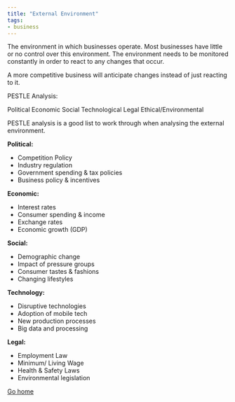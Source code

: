 ```yaml
---
title: "External Environment"
tags:
- business
---
```


The environment in which businesses operate.  Most businesses have little or no control over this environment. The environment needs to be monitored constantly in order to react to any changes that occur.

A more competitive business will anticipate changes instead of just reacting to it.


PESTLE Analysis:

Political
Economic
Social
Technological
Legal
Ethical/Environmental

PESTLE analysis is a good list to work through when analysing the external environment.

**Political:**
- Competition Policy
- Industry regulation
- Government spending & tax policies
- Business policy & incentives

**Economic:**
- Interest rates
- Consumer spending & income
- Exchange rates
- Economic growth (GDP)

**Social:**
- Demographic change
- Impact of pressure groups
- Consumer tastes & fashions
- Changing lifestyles

**Technology:**
- Disruptive technologies
- Adoption of mobile tech
- New production processes
- Big data and processing

**Legal:**
- Employment Law
- Minimum/ Living Wage
- Health & Safety Laws
- Environmental legislation


[Go home](/)